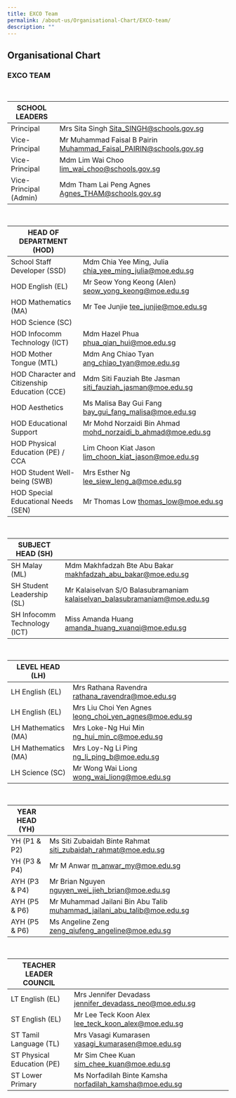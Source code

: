 ```yaml
---
title: EXCO Team
permalink: /about-us/Organisational-Chart/EXCO-team/
description: ""
---
```


## Organisational Chart

### EXCO TEAM

<br>

| SCHOOL LEADERS          |                                                                   |
|-------------------------|-------------------------------------------------------------------|
| Principal               | Mrs Sita Singh Sita_SINGH@schools.gov.sg                          |
| Vice-Principal          | Mr Muhammad Faisal B Pairin Muhammad_Faisal_PAIRIN@schools.gov.sg |
| Vice-Principal          | Mdm Lim Wai Choo lim_wai_choo@schools.gov.sg                      |
| Vice-Principal (Admin)  | Mdm Tham Lai Peng Agnes Agnes_THAM@schools.gov.sg                 |

<br>

| HEAD OF DEPARTMENT (HOD)                      |                                                             |
|-----------------------------------------------|-------------------------------------------------------------|
| School Staff Developer (SSD)                  | Mdm Chia Yee Ming, Julia chia_yee_ming_julia@moe.edu.sg     |
| HOD English (EL)                              | Mr Seow Yong Keong (Alen) seow_yong_keong@moe.edu.sg        |
| HOD Mathematics (MA)                          | Mr Tee Junjie tee_junjie@moe.edu.sg                         |
| HOD Science (SC)                              |                                                             |
| HOD Infocomm Technology (ICT)                 | Mdm Hazel Phua phua_qian_hui@moe.edu.sg                     |
| HOD Mother Tongue (MTL)                       | Mdm Ang Chiao Tyan  ang_chiao_tyan@moe.edu.sg               |
| HOD Character and Citizenship Education (CCE) | Mdm Siti Fauziah Bte Jasman siti_fauziah_jasman@moe.edu.sg  |
| HOD Aesthetics                                | Ms Malisa Bay Gui Fang bay_gui_fang_malisa@moe.edu.sg       |
| HOD Educational Support                       | Mr Mohd Norzaidi Bin Ahmad mohd_norzaidi_b_ahmad@moe.edu.sg |
| HOD Physical Education (PE) / CCA             | Lim Choon Kiat Jason lim_choon_kiat_jason@moe.edu.sg        |
| HOD Student Well-being (SWB)                  | Mrs Esther Ng lee_siew_leng_a@moe.edu.sg                    |
| HOD Special Educational Needs (SEN)           | Mr Thomas Low  thomas_low@moe.edu.sg                        |

<br>

| SUBJECT HEAD (SH)            |                                                                           |
|------------------------------|---------------------------------------------------------------------------|
| SH Malay (ML)                | Mdm Makhfadzah Bte Abu Bakar makhfadzah_abu_bakar@moe.edu.sg              |
| SH Student Leadership (SL)   | Mr Kalaiselvan S/O Balasubramaniam kalaiselvan_balasubramaniam@moe.edu.sg |
| SH Infocomm Technology (ICT) | Miss Amanda Huang    amanda_huang_xuanqi@moe.edu.sg                       |

<br>

| LEVEL HEAD (LH)     |                                                        |
|---------------------|--------------------------------------------------------|
| LH English (EL)     | Mrs Rathana Ravendra rathana_ravendra@moe.edu.sg       |
| LH English (EL)     | Mrs Liu Choi Yen Agnes leong_choi_yen_agnes@moe.edu.sg |
| LH Mathematics (MA) | Mrs Loke-Ng Hui Min ng_hui_min_c@moe.edu.sg            |
| LH Mathematics (MA) | Mrs Loy-Ng Li Ping ng_li_ping_b@moe.edu.sg             |
| LH Science (SC)     | Mr Wong Wai Liong wong_wai_liong@moe.edu.sg            |

<br>

| YEAR HEAD (YH) |                                                                         |
|----------------|-------------------------------------------------------------------------|
| YH (P1 & P2)   | Ms Siti Zubaidah Binte Rahmat siti_zubaidah_rahmat@moe.edu.sg           |
| YH (P3 & P4)   | Mr M Anwar m_anwar_my@moe.edu.sg                                        |
| AYH (P3 & P4)  | Mr Brian Nguyen nguyen_wei_jieh_brian@moe.edu.sg                        |
| AYH (P5 & P6)  | Mr Muhammad Jailani Bin Abu Talib muhammad_jailani_abu_talib@moe.edu.sg |
| AYH (P5 & P6)  | Ms Angeline Zeng zeng_qiufeng_angeline@moe.edu.sg                       |

<br>

| TEACHER LEADER COUNCIL      |                                                         |
|-----------------------------|---------------------------------------------------------|
| LT English (EL)             | Mrs Jennifer Devadass jennifer_devadass_neo@moe.edu.sg  |
| ST English (EL)             | Mr Lee Teck Koon Alex lee_teck_koon_alex@moe.edu.sg     |
| ST Tamil Language (TL)      | Mrs Vasagi Kumarasen  vasagi_kumarasen@moe.edu.sg       |
| ST Physical Education (PE)  | Mr Sim Chee Kuan sim_chee_kuan@moe.edu.sg               |
| ST Lower Primary            | Ms Norfadilah Binte Kamsha norfadilah_kamsha@moe.edu.sg |